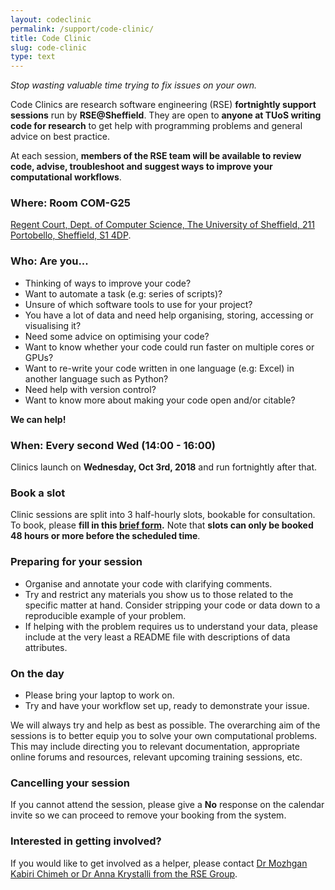 ```yaml
---
layout: codeclinic
permalink: /support/code-clinic/
title: Code Clinic  
slug: code-clinic
type: text
---
```



*Stop wasting valuable time trying to fix issues on your own.*


Code Clinics are research software engineering (RSE) **fortnightly support sessions** run by **RSE@Sheffield**. 
They are open to **anyone at TUoS writing code for research** to 
get help with programming problems and general advice on best practice.

At each session, **members of the RSE team will be available to 
review code, 
advise, 
troubleshoot and 
suggest ways to improve your computational workflows**.

### Where: Room COM-G25

[Regent Court, Dept. of Computer Science, The University of Sheffield, 211 Portobello, Sheffield, S1 4DP](https://goo.gl/maps/t88GdT9Yjmz).

### Who: Are you...

  - Thinking of ways to improve your code?
  - Want to automate a task (e.g: series of scripts)?
  - Unsure of which software tools to use for your project?
  - You have a lot of data and need help organising, storing, accessing or visualising it?
  - Need some advice on optimising your code?
  - Want to know whether your code could run faster on multiple cores or GPUs?
  - Want to re-write your code written in one language (e.g: Excel) in another language such as Python?
  - Need help with version control?
  - Want to know more about making your code open and/or citable?

**We can help!**

### When: Every second Wed (14:00 - 16:00)

Clinics launch on **Wednesday, Oct 3rd, 2018** and run fortnightly after that.

### Book a slot

Clinic sessions are split into 3 half-hourly slots, bookable for consultation. 
To book, please **fill in this [brief form](https://goo.gl/forms/5MVy0jM6xQhWlpmn1).**
Note that **slots can only be booked 48 hours or more before the scheduled time**.

### Preparing for your session

  - Organise and annotate your code with clarifying comments.
  - Try and restrict any materials you show us to those related to the specific matter at hand. Consider stripping your code or data down to a reproducible example of your problem.
  - If helping with the problem requires us to understand your data, please include at the very least a README file with descriptions of data attributes.

### On the day

  - Please bring your laptop to work on.
  - Try and have your workflow set up, ready to demonstrate your issue.

We will always try and help as best as possible. The overarching aim of the sessions is to better equip you to solve your own computational problems. This may include directing you to relevant documentation, appropriate online forums and resources, relevant upcoming training sessions, etc.

### Cancelling your session

If you cannot attend the session, 
please give a **No** response on the calendar invite 
so we can proceed to remove your booking from the system.

### Interested in getting involved?

If you would like to get involved as a helper, 
please contact [Dr Mozhgan Kabiri Chimeh or Dr Anna Krystalli from the RSE Group](/contact).
